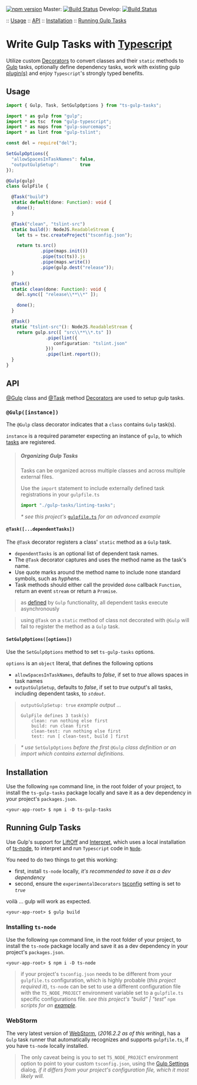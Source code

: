 [![npm version](https://badge.fury.io/js/typescript.svg)](https://www.npmjs.com/package/typescript)
Master: [![Build Status](https://travis-ci.org/Nejat/ts-gulp-tasks.svg?branch=master)](https://travis-ci.org/Nejat/ts-gulp-tasks)
Develop: [![Build Status](https://travis-ci.org/Nejat/ts-gulp-tasks.svg?branch=develop)](https://travis-ci.org/Nejat/ts-gulp-tasks)

:: [Usage](#usage)
:: [API](#api)
:: [Installation](#installation)
:: [Running Gulp Tasks](#running-gulp-tasks)
<!--
: [Details Explained](#details-explained)
-->

# Write Gulp Tasks with [Typescript](https://www.typescriptlang.org)

Utilize custom
[Decorators](https://www.typescriptlang.org/docs/handbook/decorators.html)
to convert classes and their `static` methods to
[Gulp](https://github.com/gulpjs/gulp/blob/master/docs/getting-started.md)
tasks, optionally define dependency tasks, work with existing gulp
[plugin(s)](http://gulpjs.com/plugins/) 
and enjoy `Typescript`'s strongly typed benefits.

## Usage

```typescript
import { Gulp, Task, SetGulpOptions } from "ts-gulp-tasks";

import * as gulp from "gulp";
import * as tsc  from "gulp-typescript";
import * as maps from "gulp-sourcemaps";
import * as lint from "gulp-tslint";

const del = require("del");

SetGulpOptions({
  "allowSpacesInTaskNames": false,
  "outputGulpSetup":        true
});

@Gulp(gulp)
class GulpFile {

  @Task("build")
  static default(done: Function): void {
    done();
  }

  @Task("clean", "tslint-src")
  static build(): NodeJS.ReadableStream {
    let ts = tsc.createProject("tsconfig.json");

    return ts.src()
             .pipe(maps.init())
             .pipe(tsc(ts)).js
             .pipe(maps.write())
             .pipe(gulp.dest("release"));
  }

  @Task()
  static clean(done: Function): void {
    del.sync([ "release\\**\\*" ]);

    done();
  }

  @Task()
  static "tslint-src"(): NodeJS.ReadableStream {
    return gulp.src([ "src\\**\\*.ts" ])
               .pipe(lint({
                  configuration: "tslint.json"
               }))
               .pipe(lint.report());
  }
}
```

## API

[@Gulp](#gulpinstance) class and [@Task](#taskdependenttasks) method
[Decorators](https://www.typescriptlang.org/docs/handbook/decorators.html)
are used to setup gulp tasks. 

### `@Gulp([instance])`

The `@Gulp` class decorator indicates that a `class` contains `Gulp` task(s).

`instance` is a required parameter expecting an instance of `gulp`, to which
[tasks](#taskdependenttasks) are registered.

> ##### _Organizing Gulp Tasks_
> Tasks can be organized across multiple classes and across multiple external
> files.
>
> Use the `import` statement to include externally defined task registrations
> in your `gulpfile.ts`
>
> ```typescript
> import "./gulp-tasks/linting-tasks";
> ```
> _* see this project's_ 
> [`gulpfile.ts`](https://github.com/Nejat/ts-gulp-tasks/blob/master/gulpfile.ts)
> _for an advanced example_

#### `@Task([...dependentTasks])`

The `@Task` decorator registers a class' `static` method as a `Gulp` task.

* `dependentTasks` is an optional list of dependent task names.
* The `@Task` decorator captures and uses the method name as the task's name.
* Use quote marks around the method name to include none standard symbols, such
as _hyphens_.
* Task methods should either call the provided `done` callback `Function`,
return an event `stream` or return a `Promise`.

> as [defined](https://github.com/gulpjs/gulp/blob/master/docs/API.md#gulptaskname--deps--fn)
> by `Gulp` functionality, all dependent tasks execute asynchronously

> using `@Task` on a `static` method of class not decorated with `@Gulp` will
> fail to register the method as a `Gulp` task. 

#### `SetGulpOptions([options])`

Use the `SetGulpOptions` method to set `ts-gulp-tasks` options.

`options` is an `object` literal, that defines the following options

* `allowSpacesInTaskNames`, defaults to _false_, if set to _true_ allows spaces
in task names
* `outputGulpSetup`, defaults to _false_, if set to _true_ output's all tasks,
including dependent tasks, to _`stdout`_.

> `outputGulpSetup: true` _example output ..._
> ```
> GulpFile defines 3 task(s)
>     clean: run nothing else first
>     build: run clean first
>     clean-test: run nothing else first
>     test: run [ clean-test, build ] first
> ```

> _* use_ `SetGulpOptions` _before the first_ `@Gulp` _class definition or an
> import which contains external definitions._

## Installation

Use the following `npm` command line, in the root folder of your project, to
install the `ts-gulp-tasks` package locally and save it as a dev dependency
in your project's `packages.json`.

```
<your-app-root> $ npm i -D ts-gulp-tasks
```

## Running Gulp Tasks

Use Gulp's support for [LiftOff](https://github.com/js-cli/js-liftoff)
and [Interpret](https://github.com/js-cli/js-interpret), which uses a local
installation of [ts-node](https://www.npmjs.com/package/ts-node), to
interpret and run `Typescript` code in [`Node`](https://nodejs.org).

You need to do two things to get this working:

* first, install `ts-node` locally, _it's recommended to save it as a dev
dependency_
* second, ensure the `experimentalDecorators`
[tsconfig](https://www.typescriptlang.org/docs/handbook/tsconfig-json.html)
setting is set to _`true`_

voilà ... gulp will work as expected.

```
<your-app-root> $ gulp build
```

### Installing `ts-node`

Use the following `npm` command line, in the root folder of your project, to
install the `ts-node` package locally and save it as a dev dependency
in your project's `packages.json`.

```
<your-app-root> $ npm i -D ts-node
```

> if your project's `tsconfig.json` needs to be different from your `gulpfile.ts`
> configuration, which is highly probable (_this project required it_), `ts-node` can
> be set to use a different configuration file with the `TS_NODE_PROJECT` environment
> variable set to a `gulpfile.ts` specific configurations file. _see this project's
> "build" | "test"_ `npm` _scripts for an_
> [_example_](https://github.com/Nejat/ts-gulp-tasks/blob/master/packages.json).

### WebStorm

The very latest version of [WebStorm](https://www.jetbrains.com/webstorm/),
(_2016.2.2 as of this writing_), has a `Gulp` task runner that automatically recognizes
and supports `gulpfile.ts`, if you have `ts-node` locally installed.

> The only caveat being is you to set `TS_NODE_PROJECT` environment option to point to
> your custom `tsconfig.json`, using the 
> [Gulp Settings](https://www.jetbrains.com/help/webstorm/2016.2/gulp-tool-window.html)
> dialog, _if it differs from your project's configuration file, which it most likely will._

<!--## Details Explained
### How it Works
### Rationalization
#### Choice of `static` Methods
#### Testing `@Decorators`
-->
